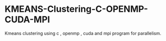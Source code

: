 # KMEANS-Clustering-C-OPENMP-CUDA-MPI
Kmeans clustering using c , openmp , cuda and mpi program for parallelism.
